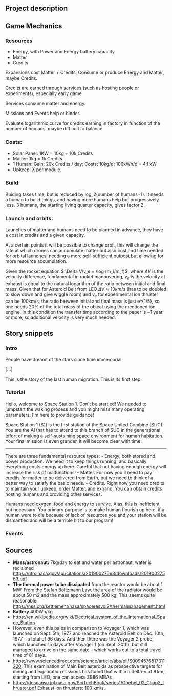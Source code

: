 ## Project description

## Game Mechanics

### Resources

- Energy, with Power and Energy battery capacity
- Matter
- Credits

Expansions cost Matter + Credits, Consume or produce Energy and Matter, maybe Credits.

Credits are earned through services (such as hosting people or experiments), especially early game

Services consume matter and energy.

Missions and Events help or hinder.

Evaluate logarithmic curve for credits earning in factory in function of the number of humans, maybe difficult to balance

### Costs:
	
- Solar Panel: 1KW = 10kg + 10k Credits
- Matter: 1kg = 1k Credits
- 1 Human: Gain: 20k Credits / day; Costs: 10kg/d; 100kWh/d = 4.1 kW
- Upkeep: X per module.

### Build:

Buiding takes time, but is reduced by log_2(number of humans+1). It needs a human to build things, and having more humans help but progressively less. 3 humans, the starting living quarter capacity, gives factor 2.

### Launch and orbits:

Launches of matter and humans need to be planned in advance, they have a cost in credits and a given capacity.

At a certain points it will be possible to change orbit, this will change the rate at which drones can accumulate matter but also cost and time needed for orbital launches, needing a more self-sufficient outpost but allowing for more resource accumulation.

Given the rocket equation
$ \Delta V/v_e = \log (m_i/m_f)$,
where $\Delta V$ is the velocity difference, fundamental in rocket manouvering, $v_e$ is the velocity at exhaust is equal to the natural logarithm of the ratio between initial and final mass.
Given that for Asteroid Belt from LEO $\Delta V \approx 10 km/s$ (has to be doubled to slow down and give wiggle room) and $v_e$ for experimental ion thruster can be 100km/s, the ratio between initial and final mass is just e^{1/5}, so one needs 20% of the total mass of the object using the mentioned ion engine. In this condition the transfer time according to the paper is ~1 year or more, so additional velocity is very much needed.

## Story snippets

### Intro

People have dreamt of the stars since time immemorial

[...]

This is the story of the last human migration. This is its first step.

### Tutorial

Hello, welcome to Space Station 1. Don't be startled! We needed to jumpstart the waking process and you might miss many operating parameters. I'm here to provide guidance!

Space Station 1 (S1) is the first station of the Space United Combine (SUC). You are the AI that has to attend to this branch of SUC in the generational effort of making a self-sustaining space environment for human habitation. Your final mission is even grander, it will become clear with time.

------

There are three fundamental resource types:
	- Energy, both stored and power production. We need it to keep things running, and basically everything costs energy up here. Careful that not having enough energy will increase the risk of malfunctions!
	- Matter. For now you'll need to pay credits for matter to be delivered from Earth, but we need to think of a better way to satisfy the basic needs.
	- Credits. Right now you need credits to maintain your upkeep, order Matter, and expand. You can obtain credits hosting humans and providing other services.
	
Humans need oxygen, food and energy to survive. Alas, this is inefficient but necessary! You primary purpose is to make human flourish up here, if a human were to die because of lack of resources you and your station will be dismantled and will be a terrible hit to our program!

### Events

## Sources

- **Mass/astronaut:** 7kg/day to eat and water per astronaut, water is reclaimed
https://ntrs.nasa.gov/api/citations/20190027563/downloads/20190027563.pdf
- **The thermal power to be dissipated** from the reactor would be about 1 MW. From the Stefan Boltzmann Law, the area of the radiator would be about 50 m2 and the mass approximately 500 kg. This seems quite reasonable.
https://nss.org/settlement/nasa/spaceresvol2/thermalmanagement.html
- **Battery** 400Wh/kg
- https://en.wikipedia.org/wiki/Electrical_system_of_the_International_Space_Station
- However, even this pales in comparison to Voyager 1, which was launched on Sept. 5th, 1977 and reached the Asteroid Belt on Dec. 10th, 1977 – a total of 96 days. And then there was the Voyager 2 probe, which launched 15 days after Voyager 1 (on Sept. 20th), but still managed to arrive on the same date – which works out to a total travel time of 81 days.
- https://www.sciencedirect.com/science/article/abs/pii/S0094576517311220. This examination of Main Belt asteroids as prospective targets for mining and exploration missions has found that within a delta-v of 8 km, starting from LEO, one can access 3986 MBAs
- https://descanso.jpl.nasa.gov/SciTechBook/series1/Goebel_02_Chap2_thruster.pdf Exhaust ion thrusters: 100 km/s.
